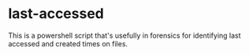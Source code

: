 # last-accessed
This is a powershell script that's usefully in forensics for identifying last accessed and created times on files.

